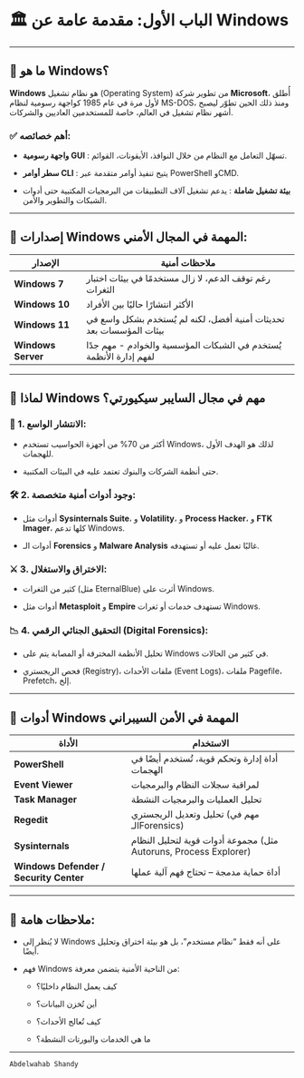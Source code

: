 
# 🏛️ الباب الأول: **مقدمة عامة عن Windows**

---
## 🎯 ما هو Windows؟

**Windows** هو نظام تشغيل (Operating System) من تطوير شركة **Microsoft**، أُطلق لأول مرة في عام 1985 كواجهة رسومية لنظام MS-DOS، ومنذ ذلك الحين تطوّر ليصبح أشهر نظام تشغيل في العالم، خاصة للمستخدمين العاديين والشركات.

### ✅ أهم خصائصه:

- **واجهة رسومية GUI** : تسهّل التعامل مع النظام من خلال النوافذ، الأيقونات، القوائم.

- **سطر أوامر CLI** : يتيح تنفيذ أوامر متقدمة عبر PowerShell وCMD.

- **بيئة تشغيل شاملة** : يدعم تشغيل آلاف التطبيقات من البرمجيات المكتبية حتى أدوات الشبكات والتطوير والأمن.

---
## 📌 إصدارات Windows المهمة في المجال الأمني:

|الإصدار|ملاحظات أمنية|
|---|---|
|**Windows 7**|رغم توقف الدعم، لا زال مستخدمًا في بيئات اختبار الثغرات|
|**Windows 10**|الأكثر انتشارًا حاليًا بين الأفراد|
|**Windows 11**|تحديثات أمنية أفضل، لكنه لم يُستخدم بشكل واسع في بيئات المؤسسات بعد|
|**Windows Server**|يُستخدم في الشبكات المؤسسية والخوادم - مهم جدًا لفهم إدارة الأنظمة|

---
## 🎯 لماذا Windows مهم في مجال السايبر سيكيورتي؟

### 🔐 1. **الانتشار الواسع**:

- أكثر من 70% من أجهزة الحواسيب تستخدم Windows، لذلك هو الهدف الأول للهجمات.

- حتى أنظمة الشركات والبنوك تعتمد عليه في البيئات المكتبية.

### 🛠️ 2. **وجود أدوات أمنية متخصصة**:

- أدوات مثل **Sysinternals Suite**، و **Volatility**، و **Process Hacker**، و **FTK Imager**، كلها تدعم Windows.

- أدوات الـ **Forensics** و **Malware Analysis** غالبًا تعمل عليه أو تستهدفه.

### ⚔️ 3. **الاختراق والاستغلال**:

- كثير من الثغرات (مثل EternalBlue) أثرت على Windows.

- أدوات مثل **Metasploit** و **Empire** تستهدف خدمات أو ثغرات Windows.

### 📉 4. **التحقيق الجنائي الرقمي (Digital Forensics)**:

- تحليل الأنظمة المخترقة أو المصابة يتم على Windows في كثير من الحالات.

- فحص الريجستري (Registry)، ملفات الأحداث (Event Logs)، ملفات Pagefile، Prefetch، إلخ.

---
## 🧰 أدوات Windows المهمة في الأمن السيبراني

|الأداة|الاستخدام|
|---|---|
|**PowerShell**|أداة إدارة وتحكم قوية، تُستخدم أيضًا في الهجمات|
|**Event Viewer**|لمراقبة سجلات النظام والبرمجيات|
|**Task Manager**|تحليل العمليات والبرمجيات النشطة|
|**Regedit**|تحليل وتعديل الريجستري (مهم في الـForensics)|
|**Sysinternals**|مجموعة أدوات قوية لتحليل النظام (مثل Autoruns, Process Explorer)|
|**Windows Defender / Security Center**|أداة حماية مدمجة – تحتاج فهم آلية عملها|

---
## 💬 ملاحظات هامة:

- لا يُنظر إلى Windows على أنه فقط “نظام مستخدم”، بل هو بيئة اختراق وتحليل أيضًا.

- فهم Windows من الناحية الأمنية يتضمن معرفة:
    
    - كيف يعمل النظام داخليًا؟
    
    - أين تُخزن البيانات؟
    
    - كيف تُعالج الأحداث؟
    
    - ما هي الخدمات والبورتات النشطة؟

---
`Abdelwahab Shandy`